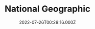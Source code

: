 ---
collection_archive: false
collection_awards: []
collection_category:
  - Editorial
  - Science
  - Climate Change
  - Color
  - Still Life + Details
  - Environments
  - Portraits
collection_content: ''
collection_cover: 'https://d1sf55qlb7p6hz.cloudfront.net/2022-08_horizontal-covers-10.jpg'
collection_cover_mobile: 'https://d1sf55qlb7p6hz.cloudfront.net/2022-08_vertical-covers-22.jpg'
collection_description: >-
  Dr. Ariane Middel and MaRTy (median radiant temperature robot)


  Dr. Middel is working towards a paper “50 Grades of Shade” exploring how
  different types of shade impact radiate temps. Does shade of a tree cast a
  different temperature than the shade from a building? And what does this mean
  for city planning as we address climate change and rising temps in desert
  cities? These portraits are part of a larger project exploring climate change
  and it’s effect on populations around the world.
collection_description_alignment: center
collection_exhibition: []
collection_filter: Commissioned + Stock
collection_hidden: false
collection_meta: ' “50 Grades of Shade” '
collection_meta_2: ''
collection_press: []
collection_preview:
  - 'https://d1sf55qlb7p6hz.cloudfront.net/4x3-natgeo-9.jpg'
  - 'https://d1sf55qlb7p6hz.cloudfront.net/4x3-natgeo-10.jpg'
  - 'https://d1sf55qlb7p6hz.cloudfront.net/4x3-natgeo-11.jpg'
  - 'https://d1sf55qlb7p6hz.cloudfront.net/4x3-natgeo-8.jpg'
cover_image: 'https://d1sf55qlb7p6hz.cloudfront.net/2022-08_vertical-covers-22.jpg'
date: 2022-07-26T00:28:16.000Z
hide_footer: true
layout: blocks
navigation_theme: black
px_extra: true
row_alignment: between
slug: natgeo-marty
theme_color: '#DCB4FF'
theme_color_all_works: ''
title: National Geographic
seo:
  meta_description: ''
  meta_title: ''
collection_blocks:
  - _bookshop_name: collections/media-row-start
    row_alignment: between
  - _bookshop_name: collections/media-element
    align_y: ''
    block: media-element
    caption: ''
    color: '#E1F3DD'
    image: 'https://d1sf55qlb7p6hz.cloudfront.net/rieser_natgeo-marty-1.jpg'
    margin_left: '10'
    margin_right: ''
    margin_y: '100'
    width: '45'
  - _bookshop_name: collections/media-element
    align_y: ''
    block: media-element
    caption: ''
    color: '#E1F9FB'
    image: 'https://d1sf55qlb7p6hz.cloudfront.net/rieser_natgeo-marty-2.jpg'
    margin_left: '0'
    margin_right: '5'
    margin_y: '700'
    width: '30'
  - _bookshop_name: collections/media-row
    row_alignment: between
  - _bookshop_name: collections/media-element
    align_y: ''
    block: media-element
    caption: ''
    color: '#FBEBD6'
    image: 'https://d1sf55qlb7p6hz.cloudfront.net/rieser_natgeo-marty-3.jpg'
    margin_left: '25'
    margin_right: '0'
    margin_y: '100'
    width: '60'
  - _bookshop_name: collections/media-row
    row_alignment: between
  - _bookshop_name: collections/media-element
    align_y: ''
    block: media-element
    caption: ''
    color: '#FFD9CF'
    image: 'https://d1sf55qlb7p6hz.cloudfront.net/rieser_natgeo-marty-5.jpg'
    margin_left: '15'
    margin_right: ''
    margin_y: '100'
    width: '25'
  - _bookshop_name: collections/media-element
    align_y: start
    caption: ''
    color: '#E4F6FE'
    image: 'https://d1sf55qlb7p6hz.cloudfront.net/rieser_natgeo-marty-4.jpg'
    margin_left: '0'
    margin_right: '20'
    margin_y: '300'
    width: '30'
  - _bookshop_name: collections/media-row
    row_alignment: between
  - _bookshop_name: collections/media-element
    align_y: ''
    block: media-element
    caption: ''
    color: '#DDF5DA'
    image: 'https://d1sf55qlb7p6hz.cloudfront.net/rieser_natgeo-marty-6.jpg'
    margin_left: '35'
    margin_right: '0'
    margin_y: '100'
    width: '30'
  - _bookshop_name: collections/media-row
    row_alignment: between
  - _bookshop_name: collections/media-element
    align_y: ''
    block: media-element
    caption: ''
    color: '#F7F7D0'
    image: 'https://d1sf55qlb7p6hz.cloudfront.net/rieser_natgeo-marty-7.jpg'
    margin_left: '5'
    margin_right: ''
    margin_y: '100'
    width: '45'
  - _bookshop_name: collections/media-element
    align_y: ''
    block: media-element
    caption: ''
    color: '#E0EFFF'
    image: 'https://d1sf55qlb7p6hz.cloudfront.net/rieser_natgeo-marty-8.jpg'
    margin_left: '0'
    margin_right: '15'
    margin_y: '600'
    width: '30'
---